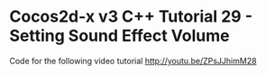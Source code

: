 Cocos2d-x v3 C++ Tutorial 29 - Setting Sound Effect Volume
==========================================================

Code for the following video tutorial http://youtu.be/ZPsJJhimM28
